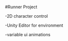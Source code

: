 #Runner Project

<p>-2D character control</p>
<p>-Unity Editor for environment</p>
<p>-variable ui animations</p>
